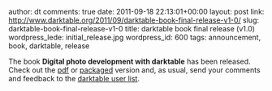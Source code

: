 author: dt
comments: true
date: 2011-09-18 22:13:01+00:00
layout: post
link: http://www.darktable.org/2011/09/darktable-book-final-release-v1-0/
slug: darktable-book-final-release-v1-0
title: darktable book final release (v1.0)
wordpress_lede: initial_release.jpg
wordpress_id: 600
tags: announcement, book, darktable, release

The book **Digital photo development with darktable** has been released. Check out the [pdf](http://sourceforge.net/projects/darktable/files/darktable/book/1.0/darktable.pdf/download) or [packaged](http://sourceforge.net/projects/darktable/files/darktable/book/1.0/darktable-book-1.0.zip/download) version and, as usual, send your comments and feedback to the [darktable user list](https://lists.sourceforge.net/lists/listinfo/darktable-users).
